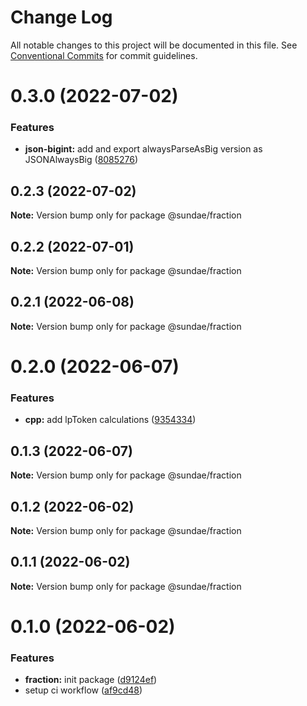 # Change Log

All notable changes to this project will be documented in this file.
See [Conventional Commits](https://conventionalcommits.org) for commit guidelines.

# 0.3.0 (2022-07-02)


### Features

* **json-bigint:** add and export alwaysParseAsBig version as JSONAlwaysBig ([8085276](https://github.com/SundaeSwap-finance/defi-sdk/commit/8085276600b941730d88a8b2826bc62e330cca93))





## 0.2.3 (2022-07-02)

**Note:** Version bump only for package @sundae/fraction





## 0.2.2 (2022-07-01)

**Note:** Version bump only for package @sundae/fraction





## 0.2.1 (2022-06-08)

**Note:** Version bump only for package @sundae/fraction





# 0.2.0 (2022-06-07)


### Features

* **cpp:** add lpToken calculations ([9354334](https://github.com/SundaeSwap-finance/defi-sdk/commit/93543340e3fec8924a8b02c8a105f17edf069166))





## 0.1.3 (2022-06-07)

**Note:** Version bump only for package @sundae/fraction





## 0.1.2 (2022-06-02)

**Note:** Version bump only for package @sundae/fraction





## 0.1.1 (2022-06-02)

**Note:** Version bump only for package @sundae/fraction





# 0.1.0 (2022-06-02)


### Features

* **fraction:** init package ([d9124ef](https://github.com/sundaeswap-finance/frontend-configurations/commit/d9124ef091a7b61a8e1bbd0e56cdca342d77a390))
* setup ci workflow ([af9cd48](https://github.com/sundaeswap-finance/frontend-configurations/commit/af9cd48d434d2d1d71bb0ff529dac23a8788e360))
